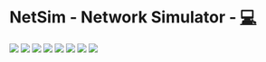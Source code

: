 # NetSim - Network Simulator - [💻](src/)

![](documentation/png/page1.png)
![](documentation/png/page2.png)
![](documentation/png/page3.png)
![](documentation/png/page4.png)
![](documentation/png/page5.png)
![](documentation/png/page6.png)
![](documentation/png/page7.png)
![](documentation/png/page8.png)
